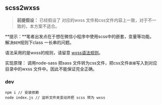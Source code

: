 ## scss2wxss

>  **前提假设：** 已经假设了 对应的wxss 文件和css文件内容上一致，对于不一致的，本方案不适合。

**提示：**笔者出发点在于想在微信小程序中使用scss中的嵌套，变量等功能。解决`BEM`规则下class 一长串的问题。

语法采用的是wxss的规则，请留意 [wxss语法规则](https://developers.weixin.qq.com/miniprogram/dev/framework/view/wxss.html)。

实现原理： 调用node-sass 把sass 文件转为css文件，把css文件`直接`写入到对应目录中的wxss 文件中。因此不能保证完全正确。

### dev

```shell
npm i // 安装依赖
node index.js // 监听文件夹变动并把 scss 转为 wxss
```